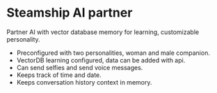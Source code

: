 # Steamship AI partner

Partner AI with vector database memory for learning, customizable personality.

- Preconfigured with two personalities, woman and male companion.
- VectorDB learning configured, data can be added with api.
- Can send selfies and send voice messages.
- Keeps track of time and date.
- Keeps conversation history context in memory.


